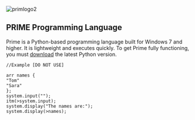 ![primlogo2](https://user-images.githubusercontent.com/76265961/135762611-629fd6aa-c110-4eb2-8a05-6a57bc055f1e.PNG)

## PRIME Programming Language
Prime is a Python-based programming language built for Windows 7 and higher. It is lightweight and executes quickly. To get Prime fully functioning, you must [download](https://www.python.org/downloads/) the latest Python version.

```
//Example [DO NOT USE]

arr names {
"Tom"
"Sara"
};
system.input("");
itm(>system.input);
system.display("The names are:");
system.display(>names);
```
